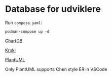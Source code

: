# Database for udviklere

Run `compose.yaml`:

```shell
podman-compose up -d
```

[ChartDB](http://localhost:5123)

[Kroki](http://localhost:8000)

[PlantUML](http://localhost:8100)

Only PlantUML supports Chen style ER in VSCode